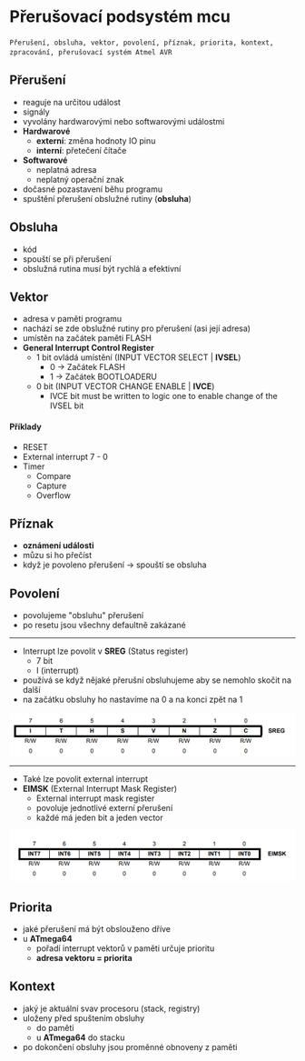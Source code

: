 # Přerušovací podsystém mcu

`Přerušení, obsluha, vektor, povolení, příznak, priorita, kontext, zpracování, přerušovací systém
Atmel AVR`

## Přerušení

- reaguje na určitou událost
- signály
- vyvolány hardwarovými nebo softwarovými událostmi
- **Hardwarové**
  - **externí**: změna hodnoty IO pinu
  - **interní**: přetečení čítače
- **Softwarové**
  - neplatná adresa
  - neplatný operační znak
- dočasné pozastavení běhu programu
- spuštění přerušení obslužné rutiny (**obsluha**)

## Obsluha

- kód
- spouští se při přerušení
- obslužná rutina musí být rychlá a efektivní

## Vektor

- adresa v paměti programu
- nachází se zde obslužné rutiny pro přerušení (asi její adresa)
- umístěn na začátek paměti FLASH
- **General Interrupt Control Register**
  - 1 bit ovládá umístění (INPUT VECTOR SELECT | **IVSEL**)
    - 0 -> Začátek FLASH
    - 1 -> Začátek BOOTLOADERU
  - 0 bit (INPUT VECTOR CHANGE ENABLE | **IVCE**)
    - IVCE bit must be written to logic one to enable change of the IVSEL bit

#### Příklady

- RESET
- External interrupt 7 - 0
- Timer
  - Compare
  - Capture
  - Overflow

## Příznak

- **oznámení události**
- můzu si ho přečíst
- když je povoleno přerušení -> spouští se obsluha

## Povolení

- povolujeme "obsluhu" přerušení
- po resetu jsou všechny defaultně zakázané

<hr/>

- Interrupt lze povolit v **SREG** (Status register)
  - 7 bit
  - I (interrupt)
- používá se když nějaké přerušní obsluhujeme aby se nemohlo skočit na další
- na začátku obsluhy ho nastavíme na 0 a na konci zpět na 1

<img src='./images/sreg.PNG'>
<hr/>

- Také lze povolit external interrupt
- **EIMSK** (External Interrupt Mask Register)
  - External interrupt mask register
  - povoluje jednotlivé externí přerušení
  - každé má jeden bit a jeden vector

<img src='./images/eimsk.PNG'>

## Priorita

- jaké přerušení má být obslouženo dříve
- u **ATmega64**
  - pořadí interrupt vektorů v paměti určuje prioritu
  - **adresa vektoru = priorita**

## Kontext

- jaký je aktuální svav procesoru (stack, registry)
- uloženy před spuštením obsluhy
  - do paměti
  - u **ATmega64** do stacku
- po dokončení obsluhy jsou proměnné obnoveny z paměti
